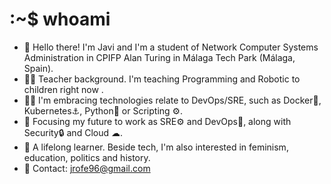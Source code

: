 # :~$ whoami
* 👋 Hello there! I'm Javi and I'm a student of Network Computer Systems Administration in CPIFP Alan Turing in Málaga Tech Park (Málaga, Spain).
* 👨‍🏫 Teacher background. I'm teaching Programming and Robotic to children right now .
* 👨‍💻 I'm embracing technologies relate to DevOps/SRE, such as Docker🐳, Kubernetes⚓, Python🐍 or Scripting ⚙️.
* 🔮 Focusing my future to work as SRE⚙️ and DevOps🔄, along with Security🔒 and Cloud ☁.
* 🌱 A lifelong learner. Beside tech, I'm also interested in feminism, education, politics and history.
* 📩 Contact: jrofe96@gmail.com   
